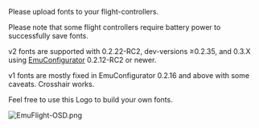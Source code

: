 Please upload fonts to your flight-controllers.

Please note that some flight controllers require battery power to successfully save fonts.

v2 fonts are supported with 0.2.22-RC2, dev-versions ≥0.2.35, and 0.3.X using [EmuConfigurator](https://github.com/emuflight/EmuConfigurator/releases) 0.2.12-RC2 or newer.

v1 fonts are mostly fixed in EmuConfigurator 0.2.16 and above with some caveats. Crosshair works.

Feel free to use this Logo to build your own fonts.

![EmuFlight-OSD.png](https://github.com/emuflight/EmuFlight/wiki/images/EmuFlight-OSD.png)